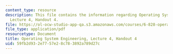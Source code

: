 ```yaml
---
content_type: resource
description: This file contains the information regarding Operating System Engineering,
  Lecture 4, Handout 4.
file: https://ol-ocw-studio-app-qa.s3.amazonaws.com/courses/6-828-operating-system-engineering-fall-2012/59fb2d932e7757e28c783892a789d27c_MIT6_828F12_lec4_handout.pdf
file_type: application/pdf
resourcetype: Document
title: Operating System Engineering, Lecture 4, Handout 4
uid: 59fb2d93-2e77-57e2-8c78-3892a789d27c
---
```

